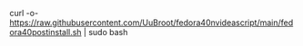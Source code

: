  curl -o- https://raw.githubusercontent.com/UuBroot/fedora40nvideascript/main/fedora40postinstall.sh | sudo bash
